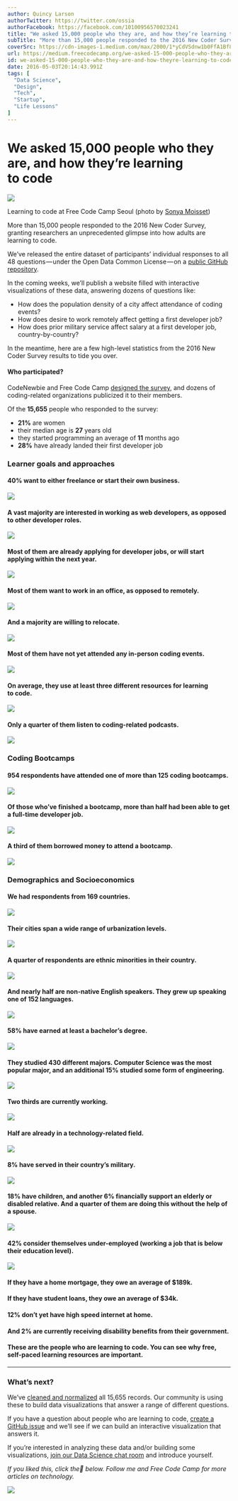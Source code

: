```yaml
---
author: Quincy Larson
authorTwitter: https://twitter.com/ossia
authorFacebook: https://facebook.com/10100956570023241
title: "We asked 15,000 people who they are, and how they’re learning to code"
subTitle: "More than 15,000 people responded to the 2016 New Coder Survey, granting researchers an unprecedented glimpse into how adults are learnin..."
coverSrc: https://cdn-images-1.medium.com/max/2000/1*yCdVSdnw1b0FfA1Bf8Xn7A.jpeg
url: https://medium.freecodecamp.org/we-asked-15-000-people-who-they-are-and-how-theyre-learning-to-code-4104e29b2781
id: we-asked-15-000-people-who-they-are-and-how-theyre-learning-to-code-4104e29b2781
date: 2016-05-03T20:14:43.991Z
tags: [
  "Data Science",
  "Design",
  "Tech",
  "Startup",
  "Life Lessons"
]
---
```

# We asked 15,000 people who they are, and how they’re learning to code







![](https://cdn-images-1.medium.com/max/2000/1*yCdVSdnw1b0FfA1Bf8Xn7A.jpeg)

Learning to code at Free Code Camp Seoul (photo by [Sonya Moisset](https://medium.com/@sonya.moisset))







More than 15,000 people responded to the 2016 New Coder Survey, granting researchers an unprecedented glimpse into how adults are learning to code.

We’ve released the entire dataset of participants’ individual responses to all 48 questions — under the Open Data Common License — on a [public GitHub repository](https://github.com/FreeCodeCamp/2016-new-coder-survey).

In the coming weeks, we’ll publish a website filled with interactive visualizations of these data, answering dozens of questions like:

*   How does the population density of a city affect attendance of coding events?
*   How does desire to work remotely affect getting a first developer job?
*   How does prior military service affect salary at a first developer job, country-by-country?

In the meantime, here are a few high-level statistics from the 2016 New Coder Survey results to tide you over.

#### Who participated?

CodeNewbie and Free Code Camp [designed the survey](https://medium.freecodecamp.com/we-just-launched-the-biggest-ever-survey-of-people-learning-to-code-cac81dadf1ea#.chm9tyigi), and dozens of coding-related organizations publicized it to their members.

Of the **15,655** people who responded to the survey:

*   **21%** are women
*   their median age is **27** years old
*   they started programming an average of **11** months ago
*   **28%** have already landed their first developer job

### Learner goals and approaches

#### 40% want to either freelance or start their own business.



![](https://cdn-images-1.medium.com/max/1600/1*9ThJDI5QDPdFPudB8_yddQ.jpeg)



#### A vast majority are interested in working as web developers, as opposed to other developer roles.



![](https://cdn-images-1.medium.com/max/1600/1*HsD7w8Y1rQL9qIMP1B426g.jpeg)



#### Most of them are already applying for developer jobs, or will start applying within the next year.



![](https://cdn-images-1.medium.com/max/1600/1*9jdzRLs3_vqmNuQalaZNoQ.jpeg)



#### Most of them want to work in an office, as opposed to remotely.



![](https://cdn-images-1.medium.com/max/1600/1*Q13NDeJZGVDe3e_2FJbREA.jpeg)



#### And a majority are willing to relocate.



![](https://cdn-images-1.medium.com/max/1600/1*OaWWZuvXjEiHDx84KZHIDA.jpeg)



#### Most of them have not yet attended any in-person coding events.



![](https://cdn-images-1.medium.com/max/1600/1*__MOvA26zQVRtKvdF3vTwA.jpeg)



#### On average, they use at least three different resources for learning to code.



![](https://cdn-images-1.medium.com/max/1600/1*pqWZo45scbKQfo4D70okDQ.jpeg)



#### Only a quarter of them listen to coding-related podcasts.



![](https://cdn-images-1.medium.com/max/1600/1*-LUh8snmSD4N2q3qU2EXCw.jpeg)



### Coding Bootcamps

#### 954 respondents have attended one of more than 125 coding bootcamps.



![](https://cdn-images-1.medium.com/max/1600/1*veP2HFajP26fY9dRUbxkmA.jpeg)



#### Of those who’ve finished a bootcamp, more than half had been able to get a full-time developer job.



![](https://cdn-images-1.medium.com/max/1600/1*wmBPr2P4_GJGyr4NqsqkFw.jpeg)



#### A third of them borrowed money to attend a bootcamp.



![](https://cdn-images-1.medium.com/max/1600/1*TDAYhUhMu6XWOWH4vVc3gQ.jpeg)



### Demographics and Socioeconomics

#### We had respondents from 169 countries.



![](https://cdn-images-1.medium.com/max/1600/1*pW5cskYfJMJWUdjkYddGNA.jpeg)



#### Their cities span a wide range of urbanization levels.



![](https://cdn-images-1.medium.com/max/1600/1*0_3vLvbi3fDRFOj94PFEnw.jpeg)



#### A quarter of respondents are ethnic minorities in their country.



![](https://cdn-images-1.medium.com/max/1600/1*5y1OqqCDYxMIZNCiuN8ULg.jpeg)



#### And nearly half are non-native English speakers. They grew up speaking one of 152 languages.



![](https://cdn-images-1.medium.com/max/1600/1*42PMmUq5LG_Z7-mMGbWGbQ.jpeg)



#### 58% have earned at least a bachelor’s degree.



![](https://cdn-images-1.medium.com/max/1600/1*45Qzz-SdAW45icnFyQUn8Q.jpeg)



#### They studied 430 different majors. Computer Science was the most popular major, and an additional 15% studied some form of engineering.



![](https://cdn-images-1.medium.com/max/1600/1*OSYfkF1owlGNMvgK4XLLZw.jpeg)



#### Two thirds are currently working.



![](https://cdn-images-1.medium.com/max/1600/1*ijko2-hbfgOYjVn-jLP2Hg.jpeg)



#### Half are already in a technology-related field.



![](https://cdn-images-1.medium.com/max/1600/1*aoKjVGqCecvlYRRTSRfpLA.jpeg)



#### 8% have served in their country’s military.



![](https://cdn-images-1.medium.com/max/1600/1*g0In4qrZhQlTEFVakuRnWA.jpeg)



#### 18% have children, and another 6% financially support an elderly or disabled relative. And a quarter of them are doing this without the help of a spouse.



![](https://cdn-images-1.medium.com/max/1600/1*5Gy-7bKqeZl6IIVInOMg2A.jpeg)



#### 42% consider themselves under-employed (working a job that is below their education level).



![](https://cdn-images-1.medium.com/max/1600/1*9tTQPfhS0mimriw5IQ3HwA.jpeg)



#### If they have a home mortgage, they owe an average of $189k.

#### If they have student loans, they owe an average of $34k.

#### 12% don’t yet have high speed internet at home.

#### And 2% are currently receiving disability benefits from their government.

#### These are the people who are learning to code. You can see why free, self-paced learning resources are important.











* * *







### What’s next?

We’ve [cleaned and normalized](https://github.com/FreeCodeCamp/2016-new-coder-survey/tree/master/clean-data) all 15,655 records. Our community is using these to build data visualizations that answer a range of different questions.

If you have a question about people who are learning to code, [create a GitHub issue](https://github.com/FreeCodeCamp/2016-new-coder-survey/issues/new) and we’ll see if we can build an interactive visualization that answers it.

If you’re interested in analyzing these data and/or building some visualizations, [join our Data Science chat room](https://gitter.im/FreeCodeCamp/DataScience) and introduce yourself.

_If you liked this, click the💚 below. Follow me and Free Code Camp for more articles on technology._



![](https://cdn-images-1.medium.com/max/1600/1*31StU5CNIHk8VDkSHWO6nA.gif)










